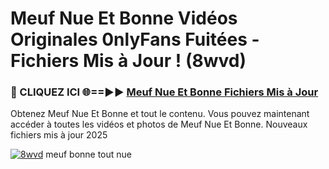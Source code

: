 # Meuf Nue Et Bonne Vidéos Originales 0nlyFans Fuitées - Fichiers Mis à Jour ! (8wvd)

<h3>🔴 CLIQUEZ ICI 🌐==►► <a href="https://tinyurl.com/2pmr4ezf" rel="nofollow">Meuf Nue Et Bonne Fichiers Mis à Jour</a></h3>

Obtenez Meuf Nue Et Bonne et tout le contenu. Vous pouvez maintenant accéder à toutes les vidéos et photos de Meuf Nue Et Bonne. Nouveaux fichiers mis à jour 2025

[![8wvd](https://i.imgur.com/6SNvagu.gif)](https://tinyurl.com/2pmr4ezf)
meuf bonne tout nue